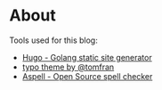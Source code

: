 # About

Tools used for this blog:

- [Hugo - Golang static site generator](https://gohugo.io/)
- [typo theme by @tomfran](https://github.com/tomfran/typo)
- [Aspell - Open Source spell checker](http://aspell.net/)
